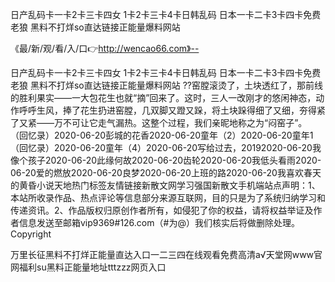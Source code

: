 日产乱码卡一卡2卡三卡四女
1卡2卡三卡4卡日韩乱码
日本一卡二卡3卡四卡免费老狼
黑料不打烊so直达链接正能量爆料网站


《最/新/观/看/入/口👉http://wencao66.com》--

日产乱码卡一卡2卡三卡四女
1卡2卡三卡4卡日韩乱码
日本一卡二卡3卡四卡免费老狼
黑料不打烊so直达链接正能量爆料网站
??窑膛滚烫了，土块透红了，那前线的胜利果实——一大包花生也就“摘”回来了。这时，三人一改刚才的悠闲神态，动作呼呼生风，捧了花生扔进窑膛，几双脚又蹬又跺，将土块跺得细了又细，夯得紧了又紧——万不可让它走气漏热。这整个过程，我们亲昵地称之为“闷窑子”。
（回忆录）2020-06-20彭城的花香2020-06-20童年（2）2020-06-20童年1（回忆录）2020-06-20童年（4）2020-06-20写给过去，20192020-06-20我像个孩子2020-06-20此缘何故2020-06-20齿轮2020-06-20我低头看雨2020-06-20爱的燃放2020-06-20良梦2020-06-20上班的路2020-06-20我喜欢春天的黄昏小说天地热门标签友情链接新散文网学习强国新散文手机端站点声明：1、本站所收录作品、热点评论等信息部分来源互联网，目的只是为了系统归纳学习和传递资讯。2、作品版权归原创作者所有，如侵犯了你的权益，请将权益举证及作者信息发送至邮箱vip9369#126.com（#为@）我们核实后将做删除处理。Copyright





万里长征黑料不打烊正能量直达入口一二三四在线观看免费高清а√天堂网www官网福利su黑料正能量地址tttzzz网页入口
